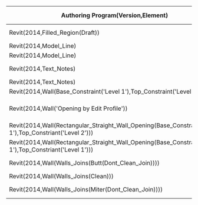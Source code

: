 |Authoring Program(Version,Element)|Export Program(Version,MVD)|Import Program(Version,MVD)|Data Translation|Notes...............................................|                   
| --- | --- | --- | ------------------- | -------------- |
|Revit(2014,Filled_Region(Draft))|IFCExporter(2_9_0,FMHO)|Revit(2014,Default)|Partial|'Draft File Pattern' changes to 'Model Fill Pattern'
|Revit(2014,Model_Line)|IFCExporter(2_9_0,FMHO)|Revit(2014,Default)|Yes|
|Revit(2014,Model_Line)|IFCExporter(2_9_0,CV_2_0)|Revit(2014,Default)|No|'Model Line' missing
|Revit(2014,Text_Notes)|IFCExporter(2_9_0,FMHO)|Revit(2014,Default)|Yes|3 different scales translated, as well.
|Revit(2014,Text_Notes)|IFCExporter(2_9_0,CV_2_0)|Revit(2014,Default)|No|Missing
|Revit(2014,Wall(Base_Constraint('Level 1'),Top_Constraint('Level 2'))|IFCExporter(2_9_0,CV_2_0)|Revit(2014,Default)|Partial|'Top Constraint' = Unconnected
|Revit(2014,Wall('Opening by Edit Profile'))|IFCExporter(2_9_0,CV_2_0)|Revit(2014,Default)|Partial|('Opening Profile' is missing, New 'Rectangular Straight Wall Opening' Object created)
|Revit(2014,Wall(Rectangular_Straight_Wall_Opening(Base_Constraint('Level 1'),Top_Constriant('Level 2')))|IFCExporter(2_9_0,CV_2_0)|Revit(2014,Default)|Partial|'Top Constraint' went from 'Level 2' to 'Level 1'.
|Revit(2014,Wall(Rectangular_Straight_Wall_Opening(Base_Constraint('Level 1'),Top_Constriant('Level 1')))|IFCExporter(2_9_0,CV_2_0)|Revit(2014,Default)|Yes|
|Revit(2014,Wall(Walls_Joins(Butt(Dont_Clean_Join))))|IFCExporter(2-9_0,CV_2_0)|Revit(2014,Default)|No|
|Revit(2014,Wall(Walls_Joins(Clean)))|IFCExporter(2_9_0,CV_2_0)|Revit(2014,Default)|Yes|Default 'join' in Revit
|Revit(2014,Wall(Walls_Joins(Miter(Dont_Clean_Join))))|IFCExporter(2-9_0,CV_2_0)|Revit(2014,Default)|No|
